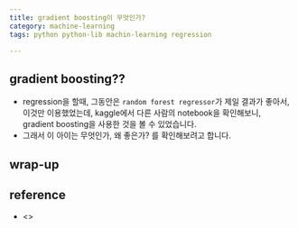```yaml
---
title: gradient boosting이 무엇인가? 
category: machine-learning
tags: python python-lib machin-learning regression

---
```


## gradient boosting??

- regression을 할때, 그동안은 `random forest regressor`가 제일 결과가 좋아서, 이것만 이용했었는데, kaggle에서 다른 사람의 notebook을 확인해보니, gradient boosting을 사용한 것을 볼 수 있었습니다. 
- 그래서 이 아이는 무엇인가, 왜 좋은가? 를 확인해보려고 합니다. 

## wrap-up

## reference

- <>